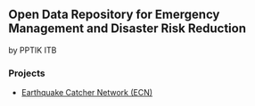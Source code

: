 ## Open Data Repository for Emergency Management and Disaster Risk Reduction

by PPTIK ITB

### Projects

* [Earthquake Catcher Network (ECN)](http://ecn.pptik.id/)
